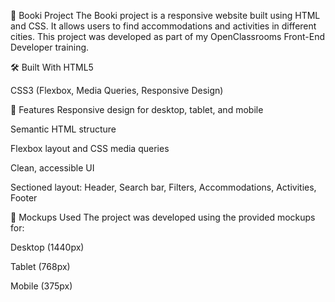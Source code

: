 📖 Booki Project
The Booki project is a responsive website built using HTML and CSS. It allows users to find accommodations and activities in different cities. This project was developed as part of my OpenClassrooms Front-End Developer training.

🛠️ Built With
HTML5

CSS3 (Flexbox, Media Queries, Responsive Design)

📱 Features
Responsive design for desktop, tablet, and mobile

Semantic HTML structure

Flexbox layout and CSS media queries

Clean, accessible UI

Sectioned layout: Header, Search bar, Filters, Accommodations, Activities, Footer

📸 Mockups Used
The project was developed using the provided mockups for:

Desktop (1440px)

Tablet (768px)

Mobile (375px)
